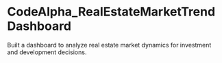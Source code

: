 # CodeAlpha_RealEstateMarketTrendDashboard
Built a dashboard to analyze real estate market dynamics for investment and development decisions.
